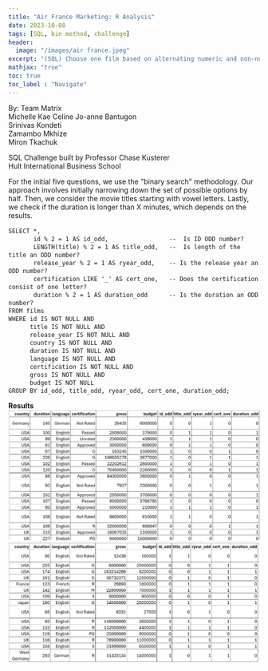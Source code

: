 ```yaml
---
title: "Air France Marketing: R Analysis"
date: 2023-10-08
tags: [SQL, bin method, challenge]
header:
  image: "/images/air france.jpeg"
excerpt: "(SQL) Choose one film based on alternating numeric and non-numeric yes/no questions. Only 3 maximum questions per column are allowed. "
mathjax: "true"
toc: true
toc_label : "Navigate"
---
```

By: Team Matrix <br>
Michelle Kae Celine Jo-anne Bantugon<br>
Srinivas Kondeti <br>
Zamambo Mkhize <br>
Miron Tkachuk<br>

SQL Challenge built by Professor Chase Kusterer <br>
Hult International Business School<br>

For the initial five questions, we use the "binary search" methodology. Our approach involves initially narrowing down the set of possible options by half. Then, we consider the movie titles starting with vowel letters. Lastly, we check if the duration is longer than X minutes, which depends on the results.

```
SELECT *, 
       id % 2 = 1 AS id_odd,                 --  Is ID ODD number?
	   LENGTH(title) % 2 = 1 AS title_odd,   --  Is length of the title an ODD number?
       release_year % 2 = 1 AS ryear_odd,    -- Is the release year an ODD number?
       certification LIKE '_' AS cert_one,   -- Does the certification consist of one letter?
       duration % 2 = 1 AS duration_odd      -- Is the duration an ODD number?
FROM films
WHERE id IS NOT NULL AND
	  title IS NOT NULL AND
      release_year IS NOT NULL AND
      country IS NOT NULL AND
      duration IS NOT NULL AND
      language IS NOT NULL AND
      certification IS NOT NULL AND
      gross IS NOT NULL AND
      budget IS NOT NULL
GROUP BY id_odd, title_odd, ryear_odd, cert_one, duration_odd;
```

<b> Results </b><br>
![SQL Query Results](/images/sql_movie_part_1.png)
![SQL Query Results](/images/sql_movie_part_2.png)
